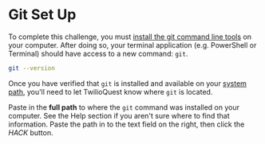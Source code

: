 # Git Set Up

To complete this challenge, you must [install the git command line tools](https://git-scm.com/book/en/v2/Getting-Started-Installing-Git) on your computer. After doing so, your terminal application (e.g. PowerShell or Terminal) should have access to a new command: `git`.

```bash
git --version
```

Once you have verified that `git` is installed and available on your [system path](<https://en.wikipedia.org/wiki/PATH_(variable)>), you'll need to let TwilioQuest know where `git` is located.

Paste in the **full path** to where the `git` command was installed on your computer. See the Help section if you aren't sure where to find that information. Paste the path in to the text field on the right, then click the _HACK_ button.
